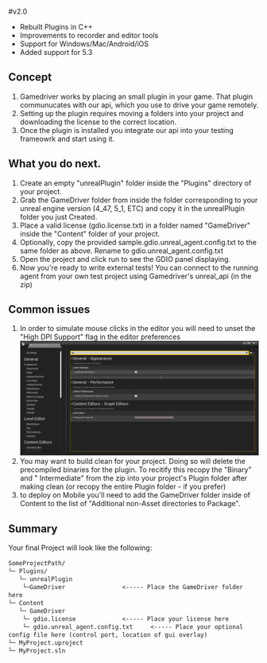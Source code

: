 #v2.0 
- Rebuilt Plugins in C++
- Improvements to recorder and editor tools
- Support for Windows/Mac/Android/iOS 
- Added support for 5.3

## Concept

1. Gamedriver works by placing an small plugin in your game. That plugin communucates with our api, which you use to drive your game remotely.
2. Setting up the plugin requires moving a  folders into your project and downloading the license to the correct location.
3. Once the plugin is installed you integrate our api into your testing frameowrk and start using it. 

## What you do next. 

1. Create an empty "unrealPlugin" folder inside the "Plugins" directory of your project.
2. Grab the GameDriver folder from inside the folder corresponding to your unreal engine version (4_47, 5_1, ETC) and copy it in the unrealPlugin folder you just Created.
3. Place a valid license (gdio.license.txt) in a folder named "GameDriver" inside the "Content" folder of your project.
4. Optionally, copy the provided sample.gdio.unreal_agent.config.txt to the same folder as above. Rename to gdio.unreal_agent.config.txt
5. Open the project and click run to see the GDIO panel displaying. 
6. Now you're ready to write external tests! You can connect to the running agent from your own test project using Gamedriver's unreal_api (in the zip) 

## Common issues

1. In order to simulate mouse clicks in the editor you will need to unset the "High DPI Support" flag in the editor preferences
![Screenshot of the editor preference window, to illustrate how to disable "High DPI Support" ](./img/EditorPreferences.png)
2. You may want to build clean for your project. Doing so will delete the precompiled binaries for the plugin. To recitify this recopy the "Binary" and " Intermediate" from the zip into your project's Plugin folder after making clean (or recopy the entire Plugin folder - if you prefer) 
3. to deploy on Mobile you'll need to add the GameDriver folder inside of Content to the list of "Additional non-Asset directories to Package".

## Summary

Your final Project will look like the following:

```dirtree
SomeProjectPath/
└─ Plugins/
   └─ unrealPlugin		
	└─GameDriver				<----- Place the GameDriver folder here 
└─ Content
   └─ GameDriver
	└─ gdio.license				<----- Place your license here
	└─ gdio.unreal_agent.config.txt		<----- Place your optional config file here (control port, location of gui overlay)
└─ MyProject.uproject	
└─ MyProject.sln	
```
